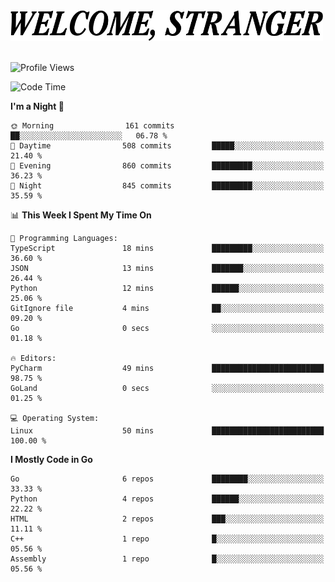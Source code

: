<div>
  <picture>
    <source media="(prefers-color-scheme: dark)" srcset="./headers/welcome_white.png">
    <img alt="WELCOME, STRANGER" src="./headers/welcome.png" width="500">
  </picture>
</div>

<br>

![Profile Views](https://komarev.com/ghpvc/?username=darleet&color=blue)

<!--START_SECTION:waka-->
![Code Time](http://img.shields.io/badge/Code%20Time-308%20hrs-blue)

**I'm a Night 🦉** 

```text
🌞 Morning                161 commits         ██░░░░░░░░░░░░░░░░░░░░░░░   06.78 % 
🌆 Daytime                508 commits         █████░░░░░░░░░░░░░░░░░░░░   21.40 % 
🌃 Evening                860 commits         █████████░░░░░░░░░░░░░░░░   36.23 % 
🌙 Night                  845 commits         █████████░░░░░░░░░░░░░░░░   35.59 % 
```


📊 **This Week I Spent My Time On** 

```text
💬 Programming Languages: 
TypeScript               18 mins             █████████░░░░░░░░░░░░░░░░   36.60 % 
JSON                     13 mins             ███████░░░░░░░░░░░░░░░░░░   26.44 % 
Python                   12 mins             ██████░░░░░░░░░░░░░░░░░░░   25.06 % 
GitIgnore file           4 mins              ██░░░░░░░░░░░░░░░░░░░░░░░   09.20 % 
Go                       0 secs              ░░░░░░░░░░░░░░░░░░░░░░░░░   01.18 % 

🔥 Editors: 
PyCharm                  49 mins             █████████████████████████   98.75 % 
GoLand                   0 secs              ░░░░░░░░░░░░░░░░░░░░░░░░░   01.25 % 

💻 Operating System: 
Linux                    50 mins             █████████████████████████   100.00 % 
```

**I Mostly Code in Go** 

```text
Go                       6 repos             ████████░░░░░░░░░░░░░░░░░   33.33 % 
Python                   4 repos             ██████░░░░░░░░░░░░░░░░░░░   22.22 % 
HTML                     2 repos             ███░░░░░░░░░░░░░░░░░░░░░░   11.11 % 
C++                      1 repo              █░░░░░░░░░░░░░░░░░░░░░░░░   05.56 % 
Assembly                 1 repo              █░░░░░░░░░░░░░░░░░░░░░░░░   05.56 % 
```




<!--END_SECTION:waka-->
